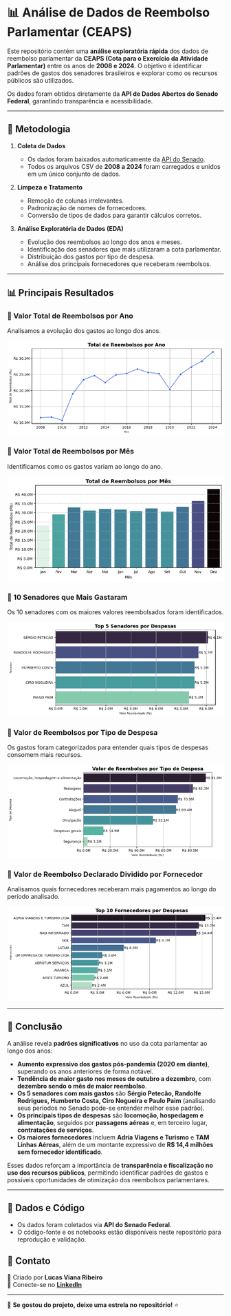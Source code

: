 # 📊 Análise de Dados de Reembolso Parlamentar (CEAPS)

Este repositório contém uma **análise exploratória rápida** dos dados de reembolso parlamentar da **CEAPS (Cota para o Exercício da Atividade Parlamentar)** entre os anos de **2008 e 2024**. O objetivo é identificar padrões de gastos dos senadores brasileiros e explorar como os recursos públicos são utilizados.

Os dados foram obtidos diretamente da **API de Dados Abertos do Senado Federal**, garantindo transparência e acessibilidade.

---

## 🚀 Metodologia

1. **Coleta de Dados**  
   - Os dados foram baixados automaticamente da [API do Senado](https://www12.senado.leg.br/dados-abertos).
   - Todos os arquivos CSV de **2008 a 2024** foram carregados e unidos em um único conjunto de dados.

2. **Limpeza e Tratamento**  
   - Remoção de colunas irrelevantes.  
   - Padronização de nomes de fornecedores.  
   - Conversão de tipos de dados para garantir cálculos corretos.  

3. **Análise Exploratória de Dados (EDA)**  
   - Evolução dos reembolsos ao longo dos anos e meses.  
   - Identificação dos senadores que mais utilizaram a cota parlamentar.  
   - Distribuição dos gastos por tipo de despesa.  
   - Análise dos principais fornecedores que receberam reembolsos.  

---

## 📊 Principais Resultados

### 🔹 Valor Total de Reembolsos por Ano

Analisamos a evolução dos gastos ao longo dos anos.

![Total de Reembolsos por Ano](imgs/total_reembolsos_por_ano.png)

### 🔹 Valor Total de Reembolsos por Mês

Identificamos como os gastos variam ao longo do ano.

![Total de Reembolsos por Mês](imgs/total_reembolsos_por_mes.png)

### 🔹 10 Senadores que Mais Gastaram

Os 10 senadores com os maiores valores reembolsados foram identificados.

![Top 10 Senadores por Despesas](imgs/top_senadores.png)

### 🔹 Valor de Reembolsos por Tipo de Despesa

Os gastos foram categorizados para entender quais tipos de despesas consomem mais recursos.

![Valor de Reembolsos por Tipo de Despesa](imgs/valor_por_tipo_despesa.png)

### 🔹 Valor de Reembolso Declarado Dividido por Fornecedor

Analisamos quais fornecedores receberam mais pagamentos ao longo do período analisado.

![Valor de Reembolso por Fornecedor](imgs/top_fornecedores.png)

---

## 📌 Conclusão

A análise revela **padrões significativos** no uso da cota parlamentar ao longo dos anos:

- **Aumento expressivo dos gastos pós-pandemia (2020 em diante)**, superando os anos anteriores de forma notável.  
- **Tendência de maior gasto nos meses de outubro a dezembro**, com **dezembro sendo o mês de maior reembolso**.  
- **Os 5 senadores com mais gastos** são **Sérgio Petecão, Randolfe Rodrigues, Humberto Costa, Ciro Nogueira e Paulo Paim** (analisando seus períodos no Senado pode-se entender melhor esse padrão).  
- **Os principais tipos de despesas** são **locomoção, hospedagem e alimentação**, seguidos por **passagens aéreas** e, em terceiro lugar, **contratações de serviços**.  
- **Os maiores fornecedores** incluem **Adria Viagens e Turismo** e **TAM Linhas Aéreas**, além de um montante expressivo de **R$ 14,4 milhões sem fornecedor identificado**.  

Esses dados reforçam a importância de **transparência e fiscalização no uso dos recursos públicos**, permitindo identificar padrões de gastos e possíveis oportunidades de otimização dos reembolsos parlamentares.

---

## 📂 Dados e Código

- Os dados foram coletados via **API do Senado Federal**.  
- O código-fonte e os notebooks estão disponíveis neste repositório para reprodução e validação.

## 📧 Contato  
📌 Criado por **Lucas Viana Ribeiro**  
💼 Conecte-se no **[LinkedIn](https://www.linkedin.com/in/lucasvrib/)** 

---

🌟 **Se gostou do projeto, deixe uma estrela no repositório!** ⭐  

